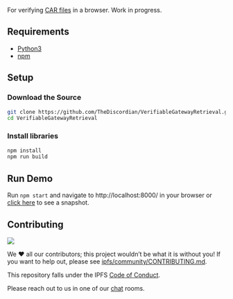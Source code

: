 For verifying [CAR files](https://github.com/ipld/js-car) in a browser. Work in progress.

## Requirements

- [Python3](https://python.org)
- [npm](https://nodejs.org/en/download/)

## Setup

### Download the Source

```sh
git clone https://github.com/TheDiscordian/VerifiableGatewayRetrieval.git
cd VerifiableGatewayRetrieval
```

### Install libraries

```sh
npm install
npm run build
```

## Run Demo

Run `npm start` and navigate to http://localhost:8000/ in your browser or [click here](https://ipfs.io/ipfs/QmNTCeiXdSm4TTpBPL1wk4WL7aoYBYhLwwbPVG7yNvFu8b) to see a snapshot.

## Contributing

[![](https://cdn.rawgit.com/jbenet/contribute-ipfs-gif/master/img/contribute.gif)](https://github.com/ipfs/community/blob/master/CONTRIBUTING.md)

We ❤️ all our contributors; this project wouldn’t be what it is without you! If you want to help out, please see [ipfs/community/CONTRIBUTING.md](https://github.com/ipfs/community/blob/master/CONTRIBUTING.md).

This repository falls under the IPFS [Code of Conduct](https://github.com/ipfs/community/blob/master/code-of-conduct.md).

Please reach out to us in one of our [chat](https://docs.ipfs.tech/community/chat/) rooms.